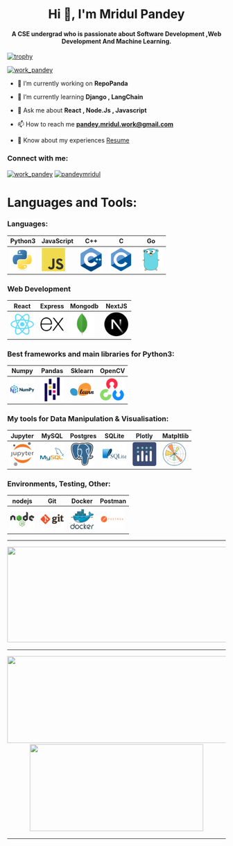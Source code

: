   
<h1 align="center">Hi 👋, I'm Mridul Pandey</h1>
<h4 align="center">A CSE undergrad who is passionate about Software Development ,Web Development And Machine Learning.</h3>

[![trophy](https://github-profile-trophy.vercel.app/?username=sammorozov&title=Stars,Followers,Commits,Repositories,MultipleLang,PullRequest&theme=onedark)](https://github.com/ryo-ma/github-profile-trophy)


<p align="left"> <a href="https://twitter.com/work_pandey" target="blank"><img src="https://img.shields.io/twitter/follow/work_pandey?logo=twitter&style=for-the-badge" alt="work_pandey" /></a> </p>

- 🔭 I’m currently working on **RepoPanda**

- 🌱 I’m currently learning **Django , LangChain**

- 💬 Ask me about **React , Node.Js , Javascript**

- 📫 How to reach me **pandey.mridul.work@gmail.com**

- 📄 Know about my experiences [Resume](https://drive.google.com/file/d/1rHh8NLkB9jubsIfBoZt-YVejqKZqBG4O/view?usp=sharing)
<h3 align="left">Connect with me:</h3>
<p align="left">
<a href="https://twitter.com/work_pandey" target="blank"><img align="center" src="https://raw.githubusercontent.com/rahuldkjain/github-profile-readme-generator/master/src/images/icons/Social/twitter.svg" alt="work_pandey" height="30" width="40" /></a>
<a href="https://linkedin.com/in/pandeymridul" target="blank"><img align="center" src="https://raw.githubusercontent.com/rahuldkjain/github-profile-readme-generator/master/src/images/icons/Social/linked-in-alt.svg" alt="pandeymridul" height="30" width="40" /></a>
</p>

<h1 align="left">Languages and Tools:</h3>

<div>

### Languages:

| Python3  | JavaScript | C++ | C | Go 
|-----------|-----------|-----------|-----------|-----------|
|<img src="https://github.com/devicons/devicon/blob/master/icons/python/python-original.svg" title="Python"  alt="Python" width="55" height="55"/>  | <img src="https://github.com/devicons/devicon/blob/master/icons/javascript/javascript-original.svg" title="JavaScript" alt="JavaScript" width="55" height="55"/>    |<img src="https://github.com/devicons/devicon/blob/master/icons/cplusplus/cplusplus-original.svg" title="cplusplus" alt="cplusplus" width="55" height="55"/>   |<img src="https://github.com/devicons/devicon/blob/master/icons/c/c-original.svg" title="C"  alt="C" width="55" height="55"/>|<img src="https://github.com/devicons/devicon/blob/master/icons/go/go-original.svg" title="go" alt="go" width="55" height="55"/> 

### Web Development 

| React  | Express | Mongodb | NextJS |
|-----------|-----------|-----------|-----------|
|<img src="https://github.com/devicons/devicon/blob/master/icons/react/react-original.svg" title="react"  alt="react" width="55" height="55"/>  | <img src="https://github.com/devicons/devicon/blob/master/icons/express/express-original.svg" title="express" alt="express" width="55" height="55"/>    |<img src="https://github.com/devicons/devicon/blob/master/icons/mongodb/mongodb-original.svg" title="mongodb" alt="mongodb" width="55" height="55"/>   |<img src="https://github.com/devicons/devicon/blob/master/icons/nextjs/nextjs-original.svg" title="Nextjs"  alt="nextjs" width="55" height="55"/>|

### Best frameworks and main libraries for Python3:

| Numpy | Pandas | Sklearn | OpenCV |
|----------|----------|----------|----------|
|  <img src="https://github.com/devicons/devicon/blob/master/icons/numpy/numpy-original-wordmark.svg" title="Numpy" alt="Numpy" width="55" height="55"/>|  <img src="https://github.com/devicons/devicon/blob/master/icons/pandas/pandas-original.svg" title="Pandas" alt="Pandas" width="55" height="55"/>|  <img src="https://github.com/devicons/devicon/blob/master/icons/scikitlearn/scikitlearn-original.svg" title="sklearn" alt="sklearn" width="55" height="55"/>| <img src="https://github.com/devicons/devicon/blob/master/icons/opencv/opencv-original.svg" title="opencv" alt="opencv" width="55" height="55"/>|

### My tools for Data Manipulation & Visualisation:

| Jupyter |  MySQL | Postgres | SQLite | Plotly | Matpltlib |
|----------|----------|----------|----------|----------|----------|
|<img src="https://github.com/devicons/devicon/blob/master/icons/jupyter/jupyter-original-wordmark.svg" title="Jupyter" alt="Jupyter" width="55" height="55"/>|<img src="https://github.com/devicons/devicon/blob/master/icons/mysql/mysql-original-wordmark.svg" title="MySQL" alt="MySQL" width="55" height="55"/>|<img src="https://github.com/devicons/devicon/blob/master/icons/postgresql/postgresql-original.svg" title="pg" alt="pg" width="55" height="55"/>|<img src="https://github.com/devicons/devicon/blob/master/icons/sqlite/sqlite-original-wordmark.svg" title="SQLite" alt="SQLite" width="55" height="55"/>|<img src="https://github.com/devicons/devicon/blob/master/icons/plotly/plotly-original.svg" title="plotly" alt="pltly" width="55" height="55"/> | <img src="https://github.com/devicons/devicon/blob/master/icons/matplotlib/matplotlib-original.svg" title="matplotlib" alt="matplotlib" width="55" height="55"/> |

  
### Environments, Testing, Other:

| nodejs | Git | Docker |  Postman | 
|----------|----------|----------|----------|
|<img src="https://github.com/devicons/devicon/blob/master/icons/nodejs/nodejs-original-wordmark.svg" title="nodejs" alt="NodeJS" width="55" height="55"/>|<img src="https://github.com/devicons/devicon/blob/master/icons/git/git-original-wordmark.svg" title="Git" alt="Git" width="55" height="55"/>|<img src="https://github.com/devicons/devicon/blob/master/icons/docker/docker-original-wordmark.svg" title="Docker" alt="Docker" width="55" height="55"/>|  <img src="https://github.com/devicons/devicon/blob/master/icons/postman/postman-original-wordmark.svg" title="Postman" alt="Postman" width="55" height="55"/>|



</div>

---
<p align="center">
  <img width="800" height="220" src="https://streak-stats.demolab.com/?user=mridul891&theme=highcontrast&hide_border=true&border_radius=5&card_width=700">
</p>


---
<p align="center">
  <img width="600" height="200" src="https://github-readme-stats.vercel.app/api?username=mridul891&show_icons=true&theme=vision-friendly-dark">
  <img width="400" height="200" src="https://github-readme-stats.vercel.app/api/top-langs/?username=mridul891&size_weight=0.0005&count_weight=0.3&layout=compact&theme=vision-friendly-dark">
</p>


---
<div id="header" align="center">
  <img src="https://komarev.com/ghpvc/?username=mridul891&style=for-the-badge&color=orange" alt=""/>
</div>
